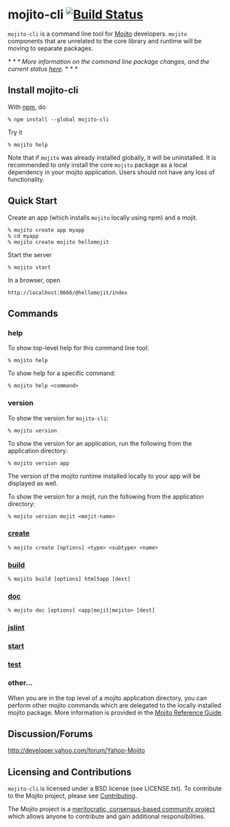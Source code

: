 mojito-cli [![Build Status](https://travis-ci.org/yahoo/mojito-cli.png)](https://travis-ci.org/yahoo/mojito-cli)
==========

`mojito-cli` is a command line tool for [Mojito](https://github.com/yahoo/mojito) developers. `mojito` components that are unrelated to the core library and runtime will be moving to separate packages. 

_* * * More information on the command line package changes, and the current status [here](https://github.com/yahoo/mojito-cli/wiki). * * *_

Install mojito-cli
------------------

With [npm](http://npmjs.org/), do

    % npm install --global mojito-cli

Try it

    % mojito help

Note that if `mojito` was already installed globally, it will be uninstalled. It is recommended to only install the core `mojito` package as a local dependency in your mojito application. Users should not have any loss of functionality.

Quick Start
-----------

Create an app (which installs `mojito` locally using npm) and a mojit.

    % mojito create app myapp
    % cd myapp
    % mojito create mojito hellomojit

Start the server

    % mojito start

In a browser, open

    http://localhost:8666/@hellomojit/index

Commands
--------

### help

To show top-level help for this command line tool:

    % mojito help

To show help for a specific command:

    % mojito help <command>

### version

To show the version for `mojito-cli`:

    % mojito version

To show the version for an application, run the following from the application directory:

    % mojito version app

The version of the mojito runtime installed locally to your app will be displayed as well.

To show the version for a mojit, run the following from the application directory:

    % mojito version mojit <mojit-name>

### [create](http://github.com/yahoo/mojito-cli-create)

    % mojito create [options] <type> <subtype> <name>

### [build](http://github.com/yahoo/mojito-cli-build)

    % mojito build [options] html5app [dest]

### [doc](http://github.com/yahoo/mojito-cli-doc)

    % mojito doc [options] <app|mojit|mojito> [dest]

### [jslint](http://github.com/yahoo/mojito-cli-jslint)

### [start](http://github.com/yahoo/mojito-cli-start)

### [test](http://github.com/yahoo/mojito-cli-test)


### other...

When you are in the top level of a mojito application directory, you can perform other mojito commands which are delegated to the locally installed mojito package. More information is provided in the [Mojito Reference Guide](http://developer.yahoo.com/cocktails/mojito/docs/reference/mojito_cmdline.html).



Discussion/Forums
-----------------

http://developer.yahoo.com/forum/Yahoo-Mojito

Licensing and Contributions
---------------------------

`mojito-cli` is licensed under a BSD license (see LICENSE.txt). To contribute to the Mojito project, please see [Contributing](https://github.com/yahoo/mojito/wiki/Contributing-Code-to-Mojito).

The Mojito project is a [meritocratic, consensus-based community project](https://github.com/yahoo/mojito/wiki/Governance-Model) which allows anyone to contribute and gain additional responsibilities.
